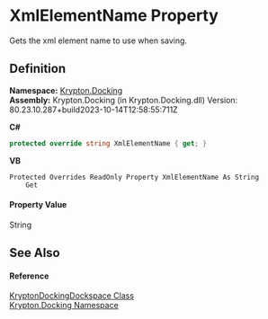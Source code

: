 # XmlElementName Property


Gets the xml element name to use when saving.



## Definition
**Namespace:** <a href="98399376-cf41-9454-4b4d-4fab2ca20bc7.md">Krypton.Docking</a>  
**Assembly:** Krypton.Docking (in Krypton.Docking.dll) Version: 80.23.10.287+build2023-10-14T12:58:55:711Z

**C#**
``` C#
protected override string XmlElementName { get; }
```
**VB**
``` VB
Protected Overrides ReadOnly Property XmlElementName As String
	Get
```



#### Property Value
String

## See Also


#### Reference
<a href="a16209d6-1fd7-84cf-e1f0-e08aca0d626c.md">KryptonDockingDockspace Class</a>  
<a href="98399376-cf41-9454-4b4d-4fab2ca20bc7.md">Krypton.Docking Namespace</a>  
